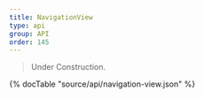 ```yaml
---
title: NavigationView
type: api
group: API
order: 145
---
```

> Under Construction.

{% docTable "source/api/navigation-view.json" %}


